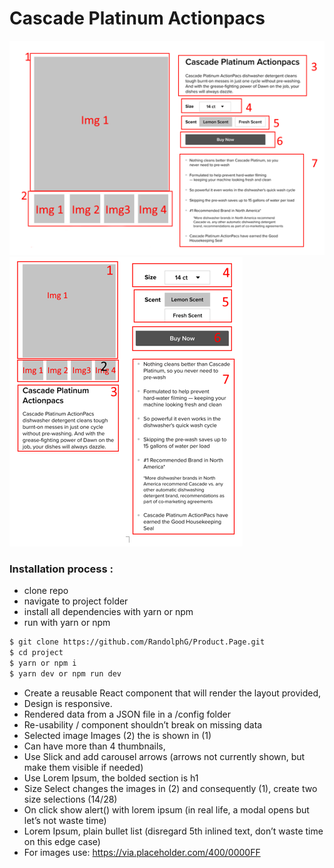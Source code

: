 # Cascade Platinum Actionpacs

![IMG_00](_img_00.png)
![IMG_00](_img_03.png)

### Installation process :

- clone repo
- navigate to project folder
- install all dependencies with yarn or npm
- run with yarn or npm


```bash
$ git clone https://github.com/RandolphG/Product.Page.git
$ cd project
$ yarn or npm i
$ yarn dev or npm run dev
```

-	Create a reusable React component that will render the layout provided,
-   Design is responsive. 
-	Rendered data from a JSON file in a /config folder
-	Re-usability / component shouldn’t break on missing data
-	Selected image Images (2) the is shown in (1)
-	Can have more than 4 thumbnails, 
-	Use Slick and add carousel arrows (arrows not currently shown, but make them visible if needed)
-	Use Lorem Ipsum, the bolded section is h1
-	Size Select changes the images in (2) and consequently (1), create two size selections (14/28)
-	On click show alert() with lorem ipsum (in real life, a modal opens but let’s not waste time)
-	Lorem Ipsum, plain bullet list (disregard 5th inlined text, don’t waste time on this edge case)
-	For images use: https://via.placeholder.com/400/0000FF
